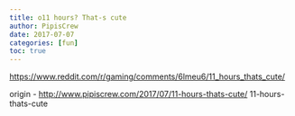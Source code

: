 ```yaml
---
title: o11 hours? That-s cute
author: PipisCrew
date: 2017-07-07
categories: [fun]
toc: true
---
```


https://www.reddit.com/r/gaming/comments/6lmeu6/11_hours_thats_cute/

origin - http://www.pipiscrew.com/2017/07/11-hours-thats-cute/ 11-hours-thats-cute
